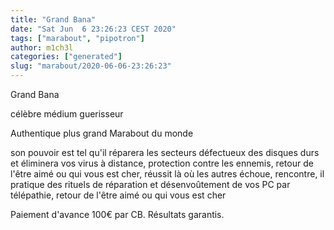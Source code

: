 ```yaml
---
title: "Grand Bana"
date: "Sat Jun  6 23:26:23 CEST 2020"
tags: ["marabout", "pipotron"]
author: m1ch3l
categories: ["generated"]
slug: "marabout/2020-06-06-23:26:23"
---
```


Grand Bana

célèbre médium guerisseur

Authentique plus grand Marabout du monde

son pouvoir est tel qu'il réparera les secteurs défectueux des disques durs et éliminera vos virus à distance, protection contre les ennemis, retour de l'être aimé ou qui vous est cher, réussit là où les autres échoue, rencontre, il pratique des rituels de réparation et désenvoûtement de vos PC par télépathie, retour de l'être aimé ou qui vous est cher

Paiement d'avance 100€ par CB. Résultats garantis.
